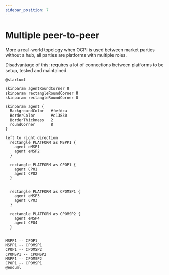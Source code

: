 ```yaml
---
sidebar_position: 7
---
```


# Multiple peer-to-peer

More a real-world topology when OCPI is used between market parties without a hub, all parties are platforms with
multiple roles.

Disadvantage of this: requires a lot of connections between platforms to be setup, tested and maintained.

```plantuml
@startuml

skinparam agentRoundCorner 8
skinparam rectangleRoundCorner 8
skinparam rectangleRoundCorner 8

skinparam agent {
  BackgroundColor   #fefdca
  BorderColor       #c13830
  BorderThickness   2
  roundCorner       8
}

left to right direction
  rectangle PLATFORM as MSPP1 {
    agent eMSP1
    agent eMSP2
  }

  rectangle PLATFORM as CPOP1 {
    agent CPO1
    agent CPO2
  }


  rectangle PLATFORM as CPOMSP1 {
    agent eMSP3
    agent CPO3
  }

  rectangle PLATFORM as CPOMSP2 {
    agent eMSP4
    agent CPO4
  }


MSPP1 -- CPOP1
MSPP1 -- CPOMSP1
CPOP1 -- CPOMSP2
CPOMSP1 -- CPOMSP2
MSPP1 -- CPOMSP2
CPOP1 -- CPOMSP1
@enduml
```

